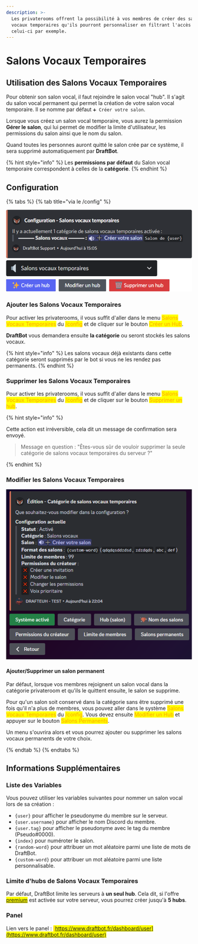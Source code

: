 ```yaml
---
description: >-
  Les privaterooms offrent la possibilité à vos membres de créer des salons
  vocaux temporaires qu'ils pourront personnaliser en filtrant l'accès de
  celui-ci par exemple.
---
```


# Salons Vocaux Temporaires

## Utilisation des Salons Vocaux Temporaires

Pour obtenir son salon vocal, il faut rejoindre le salon vocal "hub". Il s'agit du salon vocal permanent qui permet la création de votre salon vocal temporaire. Il se nomme par défaut `➕ Créer votre salon`.

Lorsque vous créez un salon vocal temporaire, vous aurez la permission **Gérer le salon**, qui lui permet de modifier la limite d'utilisateur, les permissions du salon ainsi que le nom du salon.

Quand toutes les personnes auront quitté le salon crée par ce système, il sera supprimé automatiquement par **DraftBot**.

{% hint style="info" %}
Les **permissions par défaut** du Salon vocal temporaire correspondent à celles de la **catégorie**.
{% endhint %}

## Configuration

{% tabs %}
{% tab title="via le /config" %}

![Aperçu du /config](../.gitbook/assets/privateroom/view.png)

### Ajouter les Salons Vocaux Temporaires

Pour activer les privaterooms, il vous suffit d'aller dans le menu <mark style="color:orange;">Salons Vocaux Temporaires</mark> du <mark style="color:orange;">/config</mark> et de cliquer sur le bouton <mark style="color:orange;">Créer un Hub</mark>.

**DraftBot** vous demandera ensuite **la catégorie** ou seront stockés les salons vocaux.

{% hint style="info" %}
Les salons vocaux déjà existants dans cette catégorie seront supprimés par le bot si vous ne les rendez pas permanents.
{% endhint %}

### Supprimer les Salons Vocaux Temporaires

Pour activer les privaterooms, il vous suffit d'aller dans le menu <mark style="color:orange;">Salons Vocaux Temporaires</mark> du <mark style="color:orange;">/config</mark> et de cliquer sur le bouton <mark style="color:orange;">Supprimer un hub</mark>.

{% hint style="info" %}

Cette action est irréversible, cela dit un message de confirmation sera envoyé.
> Message en question : "Êtes-vous sûr de vouloir supprimer la seule catégorie de salons vocaux temporaires du serveur ?"

{% endhint %}

### Modifier les Salons Vocaux Temporaires

![Modification des Salons Vocaux Temporaires](../.gitbook/assets/privateroom/view_edit.png)

#### Ajouter/Supprimer un salon permanent

Par défaut, lorsque vos membres rejoignent un salon vocal dans la catégorie privateroom et qu'ils le quittent ensuite, le salon se supprime. 

Pour qu'un salon soit conservé dans la catégorie sans être supprimé une fois qu'il n'a plus de membres, vous pouvez aller dans le système <mark style="color:orange;">Salons Vocaux Temporaires</mark> du <mark style="color:orange;">/config</mark>. Vous devez ensuite <mark style="color:orange;">Modifier un Hub</mark> et appuyer sur le bouton <mark style="color:orange;">Salons Permanents</mark>.

Un menu s'ouvrira alors et vous pourrez ajouter ou supprimer les salons vocaux permanents de votre choix.

{% endtab %}
{% endtabs %}

## Informations Supplémentaires

### Liste des Variables

Vous pouvez utiliser les variables suivantes pour nommer un salon vocal lors de sa création :
* `{user}` pour afficher le pseudonyme du membre sur le serveur.
* `{user.username}` pour afficher le nom Discord du membre.
* `{user.tag}` pour afficher le pseudonyme avec le tag du membre (Pseudo#0000).
* `{index}` pour numéroter le salon.
* `{random-word}` pour attribuer un mot aléatoire parmi une liste de mots de DraftBot.
* `{custom-word}` pour attribuer un mot aléatoire parmi une liste personnalisable.

### Limite d'hubs de Salons Vocaux Temporaires

Par défaut, DraftBot limite les serveurs à **un seul hub**. Cela dit, si l'offre <mark style="color:orange;">[premium](https://www.draftbot.fr/premium)</mark> est activée sur votre serveur, vous pourrez créer jusqu'à **5 hubs**.

### Panel

Lien vers le panel : <mark style="color:orange;">[https://www.draftbot.fr/dashboard/user](https://www.draftbot.fr/dashboard/user)</mark>